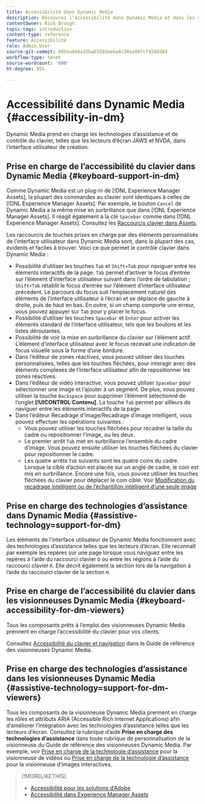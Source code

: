 ```yaml
---
title: Accessibilité dans Dynamic Media
description: Découvrez l’accessibilité dans Dynamic Media et dans les visionneuses Dynamic Media.
contentOwner: Rick Brough
topic-tags: introduction
content-type: reference
feature: Accessibilité
role: Admin,User
source-git-commit: 00bea8b6a32bab358dae6a8c30aa807cf4586d84
workflow-type: tm+mt
source-wordcount: '600'
ht-degree: 95%

---
```



# Accessibilité dans Dynamic Media {#accessibility-in-dm}

Dynamic Media prend en charge les technologies d’assistance et de contrôle du clavier, telles que les lecteurs d’écran JAWS et NVDA, dans l’interface utilisateur de création.

## Prise en charge de l’accessibilité du clavier dans Dynamic Media  {#keyboard-support-in-dm}

Comme Dynamic Media est un plug-in de [!DNL Experience Manager Assets], la plupart des commandes au clavier sont identiques à celles de [!DNL Experience Manager Assets]. Par exemple, le bouton `Cancel` de Dynamic Media a la même mise en surbrillance que dans [!DNL Experience Manager Assets]. Il réagit également à la clé `Spacebar` comme dans [!DNL Experience Manager Assets]. Consultez les [Raccourcis clavier dans Assets](/help/assets/accessibility.md#keyboard-shortcuts).

Les raccourcis de touches prises en charge par des éléments personnalisés de l’interface utilisateur dans Dynamic Media sont, dans la plupart des cas, évidents et faciles à trouver. Voici ce que permet le contrôle clavier dans Dynamic Media :

* Possibilité d’utiliser les touches `Tab` et `Shift+Tab` pour naviguer entre les éléments interactifs de la page.
`Tab` permet d’activer le focus d’entrée sur l’élément d’interface utilisateur suivant dans l’ordre de tabulation ; `Shift+Tab` rétablit le focus d’entrée sur l’élément d’interface utilisateur précédent.
Le parcours du focus suit l’emplacement naturel des éléments de l’interface utilisateur à l’écran et se déplace de gauche à droite, puis de haut en bas. En outre, si un champ comporte une erreur, vous pouvez appuyer sur `Tab` pour y placer le focus.
* Possibilité d’utiliser les touches `Spacebar` et `Enter` pour activer les éléments standard de l’interface utilisateur, tels que les boutons et les listes déroulantes.
* Possibilité de voir la mise en surbrillance du clavier sur l’élément actif. L’élément d’interface utilisateur avec le focus recevait une indication de focus visuelle sous la forme d’une bordure.
* Dans l’éditeur de zones réactives, vous pouvez utiliser des touches personnalisées, telles que les touches fléchées, pour interagir avec des éléments complexes de l’interface utilisateur afin de repositionner les zones réactives.
* Dans l’éditeur de vidéo interactive, vous pouvez utiliser `Spacebar` pour sélectionner une image et l’ajouter à un segment. De plus, vous pouvez utiliser la touche `Backspace` pour supprimer l’élément sélectionné de l’onglet **[!UICONTROL Contenu]**. La touche `Tab` permet par ailleurs de naviguer entre les éléments interactifs de la page.
* Dans l’éditeur Recadrage d’image/Recadrage d’image intelligent, vous pouvez effectuer les opérations suivantes :
   * Vous pouvez utiliser les touches fléchées pour recadrer la taille du cadre ou repositionner l’image, ou les deux.
   * Le premier arrêt `Tab` met en surbrillance l’ensemble du cadre d’image. Vous pouvez ensuite utiliser les touches fléchées du clavier pour repositionner le cadre.
   * Les quatre arrêts `Tab` suivants sont les quatre coins du cadre. Lorsque la cible d’action est placée sur un angle de cadre, le coin est mis en surbrillance. Encore une fois, vous pouvez utiliser les touches fléchées du clavier pour déplacer le coin ciblé.
Voir [Modification du recadrage intelligent ou de l’échantillon intelligent d’une seule image](/help/assets/dynamic-media/image-profiles.md#editing-the-smart-crop-or-smart-swatch-of-a-single-image)

<!-- Keyboarding is the same because Dynamic Media is using the same UI library (Coral 3 (AEM 6.5) or Coral Spectrum (in Skyline)) as entire AEM Assets.  -->

<!-- In the Hotspot editor, Dynamic Media lets you use arrow keys to control the position of a hot spot. See [Carousel Banners](/help/assets/dynamic-media/carousel-banners.md##adding-hotspots-or-image-maps-to-an-image-banner) or [Interactive Images](/help/assets/dynamic-media/interactive-images.md#adding-hotspots-to-an-image-banner)  -->

<!-- I think we should definitely mention this in the DM-specific area of documentation for keyboard support. -->

<!-- I would not get into much of details of specific keyboard support logic of these editors. One of the reasons - chances are that accessibility support will receive Phase2-like attention, with more holistic approach. -->

## Prise en charge des technologies d’assistance dans Dynamic Media {#assistive-technology=support-for-dm}

Les éléments de l’interface utilisateur de Dynamic Media fonctionnent avec des technologies d’assistance telles que les lecteurs d’écran. Elle reconnaît par exemple les repères sur une page lorsque vous naviguez entre les repères à l’aide du raccourci clavier `D` ou entre les régions à l’aide du raccourci clavier `R`. Elle décrit également la section lors de la navigation à l’aide du raccourci clavier de la section `H`.

## Prise en charge de l’accessibilité du clavier dans les visionneuses Dynamic Media {#keyboard-accessibility-for-dm-viewers}

Tous les composants prêts à l’emploi des visionneuses Dynamic Media prennent en charge l’accessibilité du clavier pour vos clients.

Consultez [Accessibilité du clavier et navigation](https://experienceleague.adobe.com/docs/dynamic-media-developer-resources/library/c-keyboard-accessibility.html?lang=fr) dans le Guide de référence des visionneuses Dynamic Media.

## Prise en charge des technologies d’assistance dans les visionneuses Dynamic Media {#assistive-technology=support-for-dm-viewers}

Tous les composants de la visionneuse Dynamic Media prennent en charge les rôles et attributs ARIA (Accessible Rich Internet Applications) afin d’améliorer l’intégration avec les technologies d’assistance telles que les lecteurs d’écran.
Consultez la rubrique d’aide **Prise en charge des technologies d’assistance** dans toute rubrique de personnalisation de la visionneuse du Guide de référence des visionneuses Dynamic Media. Par exemple, voir [Prise en charge de la technologie d’assistance](https://experienceleague.adobe.com/docs/dynamic-media-developer-resources/library/viewers-aem-assets-dmc/video/r-html5-video-viewer-20-assistive.html?lang=fr) pour la visionneuse de vidéos ou [Prise en charge de la technologie d’assistance](https://experienceleague.adobe.com/docs/dynamic-media-developer-resources/library/viewers-for-aem-assets-only/interactive-images/c-html5-aem-interactive-image-assistive.html?lang=fr-FR#viewers-for-aem-assets-only) pour la visionneuse d’images interactives.

>[!MORELIKETHIS]
>
>* [Accessibilité pour les solutions d’Adobe](https://www.adobe.com/accessibility.html)
>* [Accessibilité dans Experience Manager Assets](/help/assets/dynamic-media/accessibility-dm.md)

